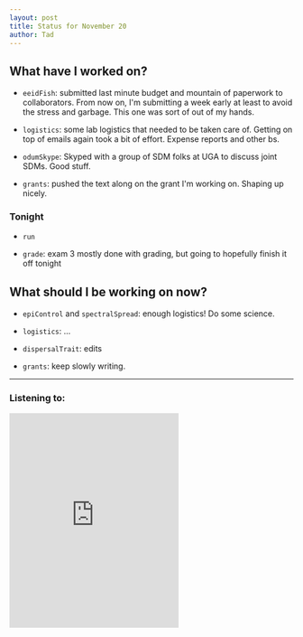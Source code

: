 ```yaml
---
layout: post 
title: Status for November 20 
author: Tad
---
```


## What have I worked on?

* `eeidFish`: submitted last minute budget and mountain of paperwork to collaborators. From now on, I'm submitting a week early at least to avoid the stress and garbage. This one was sort of out of my hands.

* `logistics`: some lab logistics that needed to be taken care of. Getting on top of emails again took a bit of effort. Expense reports and other bs. 

* `odumSkype`: Skyped with a group of SDM folks at UGA to discuss joint SDMs. Good stuff.

* `grants`: pushed the text along on the grant I'm working on. Shaping up nicely. 




### Tonight

* `run`

* `grade`: exam 3 mostly done with grading, but going to hopefully finish it off tonight


## What should I be working on now?

* `epiControl` and `spectralSpread`: enough logistics! Do some science.

* `logistics`: ...

* `dispersalTrait`: edits 

* `grants`: keep slowly writing. 





--- 

### Listening to:

<iframe src="https://open.spotify.com/embed/track/6RUWuAVJMFiGg5QeTqUL28" width="300" height="380" frameborder="0" allowtransparency="true" allow="encrypted-media"></iframe>

<i class='fa fa-code' style='color:pink'></i>
